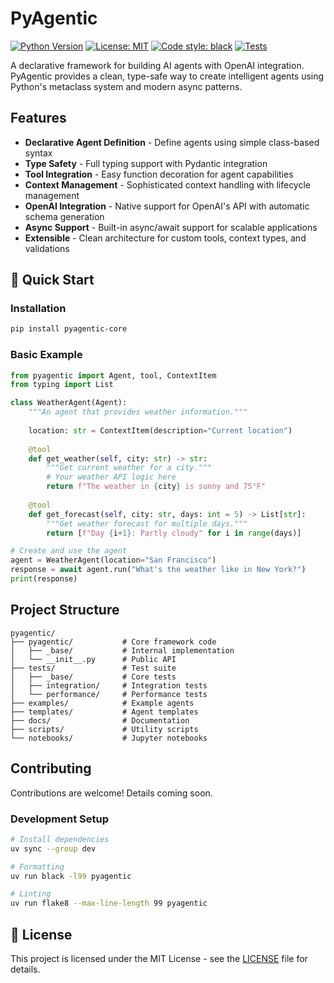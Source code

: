 # PyAgentic

[![Python Version](https://img.shields.io/badge/python-3.11%2B-blue.svg)](https://www.python.org/downloads/)
[![License: MIT](https://img.shields.io/badge/License-MIT-yellow.svg)](https://opensource.org/licenses/MIT)
[![Code style: black](https://img.shields.io/badge/code%20style-black-000000.svg)](https://github.com/psf/black)
[![Tests](https://github.com/rmikulec/pyagentic/workflows/Tests/badge.svg?branch=main)](https://github.com/rmikulec/pyAgentic/actions/workflows/testing.yml?query=branch%3Amain)

A declarative framework for building AI agents with OpenAI integration. PyAgentic provides a clean, type-safe way to create intelligent agents using Python's metaclass system and modern async patterns.

##  Features

- **Declarative Agent Definition** - Define agents using simple class-based syntax
- **Type Safety** - Full typing support with Pydantic integration
- **Tool Integration** - Easy function decoration for agent capabilities
- **Context Management** - Sophisticated context handling with lifecycle management
- **OpenAI Integration** - Native support for OpenAI's API with automatic schema generation
- **Async Support** - Built-in async/await support for scalable applications
- **Extensible** - Clean architecture for custom tools, context types, and validations

## 🚀 Quick Start

### Installation

```bash
pip install pyagentic-core
```

### Basic Example

```python
from pyagentic import Agent, tool, ContextItem
from typing import List

class WeatherAgent(Agent):
    """An agent that provides weather information."""
    
    location: str = ContextItem(description="Current location")
    
    @tool
    def get_weather(self, city: str) -> str:
        """Get current weather for a city."""
        # Your weather API logic here
        return f"The weather in {city} is sunny and 75°F"
    
    @tool
    def get_forecast(self, city: str, days: int = 5) -> List[str]:
        """Get weather forecast for multiple days."""
        return [f"Day {i+1}: Partly cloudy" for i in range(days)]

# Create and use the agent
agent = WeatherAgent(location="San Francisco")
response = await agent.run("What's the weather like in New York?")
print(response)
```


## Project Structure

```
pyagentic/
├── pyagentic/           # Core framework code
│   ├── _base/           # Internal implementation
│   └── __init__.py      # Public API
├── tests/               # Test suite
│   ├── _base/           # Core tests
│   ├── integration/     # Integration tests
│   └── performance/     # Performance tests
├── examples/            # Example agents
├── templates/           # Agent templates
├── docs/                # Documentation
├── scripts/             # Utility scripts
└── notebooks/           # Jupyter notebooks
```

## Contributing

Contributions are welcome! Details coming soon.

### Development Setup

```bash
# Install dependencies
uv sync --group dev

# Formatting
uv run black -l99 pyagentic

# Linting
uv run flake8 --max-line-length 99 pyagentic
```

## 📄 License

This project is licensed under the MIT License - see the [LICENSE](LICENSE) file for details.
